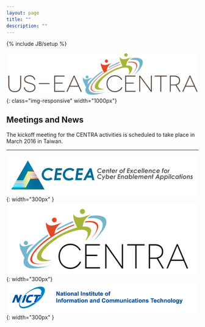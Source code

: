 ```yaml
---
layout: page
title: ""
description: ""
---
```

{% include JB/setup %}

![](us-ea-centra-logo.png){: class="img-responsive" width="1000px"}

## Meetings and News

The kickoff meeting for the CENTRA activities is scheduled to take place in March 2016 in Taiwan.

---

![](500px-cecea-logo.png){: width="300px" } ![](500px-centra-logo.png){: width="300px"} ![](500px-nict-logo.png){: width="300px" }
